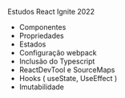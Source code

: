 Estudos React Ignite 2022

- Componentes
- Propriedades
- Estados
- Configuração webpack
- Inclusão do Typescript
- ReactDevTool e SourceMaps
- Hooks ( useState, UseEffect )
- Imutabilidade
